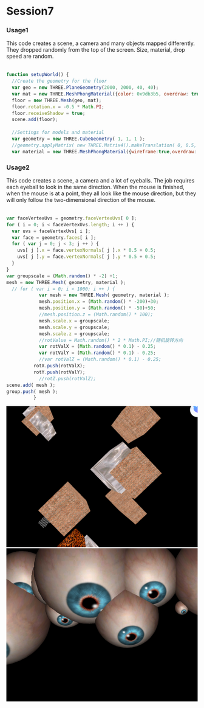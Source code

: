 Session7
========
### Usage1 ###

This code creates a scene, a camera and many objects mapped differently. They dropped randomly from the top of the screen. Size, material, drop speed are random.

```javascript

function setupWorld() {
  //Create the geometry for the floor
  var geo = new THREE.PlaneGeometry(2000, 2000, 40, 40);
  var mat = new THREE.MeshPhongMaterial({color: 0x9db3b5, overdraw: true});
  floor = new THREE.Mesh(geo, mat);
  floor.rotation.x = -0.5 * Math.PI;
  floor.receiveShadow = true;
  scene.add(floor);

  //Settings for models and material
  var geometry = new THREE.CubeGeometry( 1, 1, 1 );
  //geometry.applyMatrix( new THREE.Matrix4().makeTranslation( 0, 0.5, 0 ) );
  var material = new THREE.MeshPhongMaterial({wireframe:true,overdraw: true, color:Math.random() * 0xcccccc});
```


### Usage2 ###

This code creates a scene, a camera and a lot of eyeballs. The job requires each eyeball to look in the same direction. When the mouse is finished, when the mouse is at a point, they all look like the mouse direction, but they will only follow the two-dimensional direction of the mouse.

```javascript

var faceVertexUvs = geometry.faceVertexUvs[ 0 ];
for ( i = 0; i < faceVertexUvs.length; i ++ ) {
  var uvs = faceVertexUvs[ i ];
  var face = geometry.faces[ i ];
  for ( var j = 0; j < 3; j ++ ) {
    uvs[ j ].x = face.vertexNormals[ j ].x * 0.5 + 0.5;
    uvs[ j ].y = face.vertexNormals[ j ].y * 0.5 + 0.5;
  }
}
var groupscale = (Math.random() * -2) +1;
mesh = new THREE.Mesh( geometry, material );
  // for ( var i = 0; i < 1000; i ++ ) {
            var mesh = new THREE.Mesh( geometry, material );
            mesh.position.x = (Math.random() * -200)+30;
            mesh.position.y = (Math.random() * -50)+50;
            //mesh.position.z = (Math.random() * 100);
            mesh.scale.x = groupscale;
            mesh.scale.y = groupscale;
            mesh.scale.z = groupscale;
            //rotValue = Math.random() * 2 * Math.PI;//随机旋转方向
            var rotValX = (Math.random() * 0.1) - 0.25;
            var rotValY = (Math.random() * 0.1) - 0.25;
            //var rotValZ = (Math.random() * 0.1) - 0.25;
          rotX.push(rotValX);
          rotY.push(rotValY);
            //rotZ.push(rotValZ);
scene.add( mesh );
group.push( mesh );
          }

```
![image](https://github.com/845558128/DAT505_GitHub/blob/master/images/7.png)
![image](https://github.com/845558128/DAT505_GitHub/blob/master/images/7a.png)
